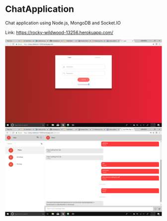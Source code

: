 # ChatApplication
Chat application using Node.js, MongoDB and Socket.IO

Link: https://rocky-wildwood-13256.herokuapp.com/

![alt text](/Screenshot%20(20).png)
![alt text](/Screenshot%20(21).png)
